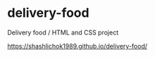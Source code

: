 # delivery-food
Delivery food / HTML and CSS project

https://shashlichok1989.github.io/delivery-food/
